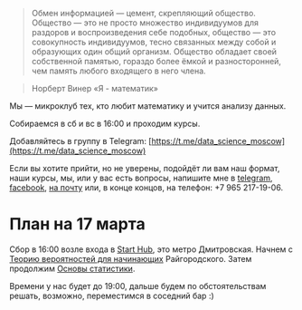 > Обмен информацией — цемент, скрепляющий общество. Общество — это не просто множество индивидуумов для раздоров и воспроизведения себе подобных, общество — это совокупность индивидуумов, тесно связанных между собой и образующих один общий организм. Общество обладает своей собственной памятью, гораздо более ёмкой и разносторонней, чем память любого входящего в него члена.

> Норберт Винер «Я - математик»

Мы — микроклуб тех, кто любит математику и учится анализу данных. 

Собираемся в сб и вс в 16:00 и проходим курсы.

Добавляйтесь в группу в Telegram: [https://t.me/data_science_moscow](https://t.me/data_science_moscow)

Если вы хотите прийти, но не уверены, подойдёт ли вам наш формат, наши курсы, мы, или у вас есть вопросы, напишите мне в [telegram](https://t.me/izomeraz4), [facebook](http://facebook.com/izomeraza), [на почту](mailto:150m3raz4@gmail.com) или, в конце концов, на телефон: +7 965 217-19-06.

# План на 17 марта 
Сбор в 16:00 возле входа в [Start Hub](https://starthub.ru/new/), это метро Дмитровская. 
Начнем с [Теорию вероятностей для начинающих](https://www.coursera.org/learn/probability-theory-basics/) Райгородского. 
Затем продолжим [Основы статистики](https://stepik.org/course/76).

Времени у нас будет до 19:00, дальше будем по обстоятельствам решать, возможно, переместимся в соседний бар :) 
